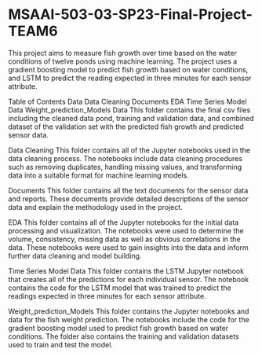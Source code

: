 # MSAAI-503-03-SP23-Final-Project-TEAM6

This project aims to measure fish growth over time based on the water conditions of twelve ponds using machine learning. The project uses a gradient boosting model to predict fish growth based on water conditions, and LSTM to predict the reading expected in three minutes for each sensor attribute.

Table of Contents
Data
Data Cleaning
Documents
EDA
Time Series Model Data
Weight_prediction_Models
Data<a name="data"></a>
This folder contains the final csv files including the cleaned data pond, training and validation data, and combined dataset of the validation set with the predicted fish growth and predicted sensor data.

Data Cleaning<a name="data-cleaning"></a>
This folder contains all of the Jupyter notebooks used in the data cleaning process. The notebooks include data cleaning procedures such as removing duplicates, handling missing values, and transforming data into a suitable format for machine learning models.

Documents<a name="documents"></a>
This folder contains all the text documents for the sensor data and reports. These documents provide detailed descriptions of the sensor data and explain the methodology used in the project.

EDA<a name="eda"></a>
This folder contains all of the Jupyter notebooks for the initial data processing and visualization. The notebooks were used to determine the volume, consistency, missing data as well as obvious correlations in the data. These notebooks were used to gain insights into the data and inform further data cleaning and model building.

Time Series Model Data<a name="time-series-model-data"></a>
This folder contains the LSTM Jupyter notebook that creates all of the predictions for each individual sensor. The notebook contains the code for the LSTM model that was trained to predict the readings expected in three minutes for each sensor attribute.

Weight_prediction_Models<a name="weight-prediction-models"></a>
This folder contains the Jupyter notebooks and data for the fish weight prediction. The notebooks include the code for the gradient boosting model used to predict fish growth based on water conditions. The folder also contains the training and validation datasets used to train and test the model.

